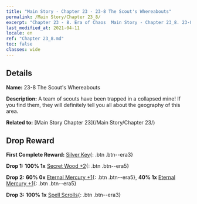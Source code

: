 ```yaml
---
title: "Main Story - Chapter 23 - 23-8 The Scout's Whereabouts"
permalink: /Main Story/Chapter 23_8/
excerpt: "Chapter 23 - 8. Era of Chaos  Main Story - Chapter 23_8. 23-8 The Scout's Whereabouts"
last_modified_at: 2021-04-11
locale: en
ref: "Chapter 23_8.md"
toc: false
classes: wide
---
```


## Details

 **Name:** 23-8 The Scout's Whereabouts

 **Description:** A team of scouts have been trapped in a collapsed mine! If you find them, they will definitely tell you all about the geography of this area.

 **Related to:** [Main Story Chapter 23](/Main Story/Chapter 23/)

## Drop Reward

 **First Complete Reward:** [Silver Key](/Items/con_693/){: .btn .btn--era3}

 **Drop 1:** **100% 1x** [Secret Wood +2](/Items/mat_76/){: .btn .btn--era5}

 **Drop 2:** **60% 0x** [Eternal Mercury +1](/Items/mat_70/){: .btn .btn--era5}, **40% 1x** [Eternal Mercury +1](/Items/mat_70/){: .btn .btn--era5}

 **Drop 3:** **100% 1x** [Spell Scrolls](/Items/con_694/){: .btn .btn--era3}

